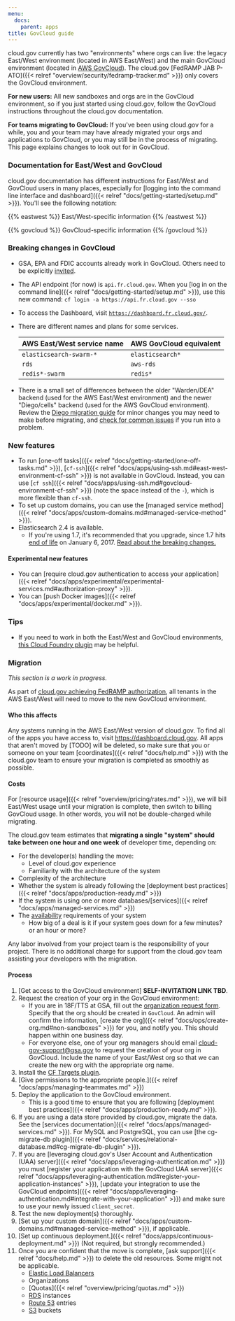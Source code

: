 ```yaml
---
menu:
  docs:
    parent: apps
title: GovCloud guide
---
```


cloud.gov currently has two "environments" where orgs can live: the legacy East/West environment (located in AWS East/West) and the main GovCloud environment (located in [AWS GovCloud](https://aws.amazon.com/govcloud-us/)). The cloud.gov [FedRAMP JAB P-ATO]({{< relref "overview/security/fedramp-tracker.md" >}}) only covers the GovCloud environment.

**For new users:** All new sandboxes and orgs are in the GovCloud environment, so if you just started using cloud.gov, follow the GovCloud instructions throughout the cloud.gov documentation.

**For teams migrating to GovCloud:** If you've been using cloud.gov for a while, you and your team may have already migrated your orgs and applications to GovCloud, or you may still be in the process of migrating. This page explains changes to look out for in GovCloud.

### Documentation for East/West and GovCloud

cloud.gov documentation has different instructions for East/West and GovCloud users in many places, especially for [logging into the command line interface and dashboard]({{< relref "docs/getting-started/setup.md" >}}). You'll see the following notation:

{{% eastwest %}}
East/West-specific information
{{% /eastwest %}}

{{% govcloud %}}
GovCloud-specific information
{{% /govcloud %}}

### Breaking changes in GovCloud

- GSA, EPA and FDIC accounts already work in GovCloud. Others need to be explicitly [invited](https://account.fr.cloud.gov/invite).
- The API endpoint (for now) is `api.fr.cloud.gov`. When you [log in on the command line]({{< relref "docs/getting-started/setup.md" >}}), use this new command: `cf login -a https://api.fr.cloud.gov --sso`
- To access the Dashboard, visit [`https://dashboard.fr.cloud.gov/`](https://dashboard.fr.cloud.gov/).
- There are different names and plans for some services.

    | AWS East/West service name | AWS GovCloud equivalent |
    | --- | --- |
    | `elasticsearch-swarm-*` | `elasticsearch*` |
    | `rds` | `aws-rds` |
    | `redis*-swarm` | `redis*` |
    
- There is a small set of differences between the older "Warden/DEA" backend (used for the AWS East/West environment) and the newer "Diego/cells" backend (used for the AWS GovCloud environment). Review the [Diego migration guide](https://docs.cloudfoundry.org/running/apps-enable-diego.html#disable-health-checks) for minor changes you may need to make before migrating, and [check for common issues](https://docs.cloudfoundry.org/running/apps-enable-diego.html#troubleshoot) if you run into a problem.

### New features

- To run [one-off tasks]({{< relref "docs/getting-started/one-off-tasks.md" >}}), [`cf-ssh`]({{< relref "docs/apps/using-ssh.md#east-west-environment-cf-ssh" >}}) is not available in GovCloud. Instead, you can use [`cf ssh`]({{< relref "docs/apps/using-ssh.md#govcloud-environment-cf-ssh" >}}) (note the space instead of the `-`), which is more flexible than `cf-ssh`.
- To set up custom domains, you can use the [managed service method]({{< relref "docs/apps/custom-domains.md#managed-service-method" >}}).
- Elasticsearch 2.4 is available.
    - If you're using 1.7, it's recommended that you upgrade, since 1.7 hits [end of life](https://www.elastic.co/support/eol) on January 6, 2017. [Read about the breaking changes.](https://www.elastic.co/guide/en/elasticsearch/reference/2.0/breaking-changes-2.0.html)

#### Experimental new features

- You can [require cloud.gov authentication to access your application]({{< relref "docs/apps/experimental/experimental-services.md#authorization-proxy" >}}).
- You can [push Docker images]({{< relref "docs/apps/experimental/docker.md" >}}).

### Tips

- If you need to work in both the East/West and GovCloud environments, [this Cloud Foundry plugin](https://github.com/guidowb/cf-targets-plugin) may be helpful.

### Migration

_This section is a work in progress._

As part of [cloud.gov achieving FedRAMP authorization](https://18f.gsa.gov/2016/07/18/cloud-gov-full-steam-ahead-fedramp-assessment-process/), all tenants in the AWS East/West will need to move to the new GovCloud environment.

#### Who this affects

Any systems running in the AWS East/West version of cloud.gov. To find all of the apps you have access to, visit https://dashboard.cloud.gov. All apps that aren't moved by [TODO] will be deleted, so make sure that you or someone on your team [coordinates]({{< relref "docs/help.md" >}}) with the cloud.gov team to ensure your migration is completed as smoothly as possible.

#### Costs

For [resource usage]({{< relref "overview/pricing/rates.md" >}}), we will bill East/West usage until your migration is complete, then switch to billing GovCloud usage. In other words, you will not be double-charged while migrating.

The cloud.gov team estimates that **migrating a single "system" should take between one hour and one week** of developer time, depending on:

* For the developer(s) handling the move:
    * Level of cloud.gov experience
    * Familiarity with the architecture of the system
* Complexity of the architecture
* Whether the system is already following the [deployment best practices]({{< relref "docs/apps/production-ready.md" >}})
* If the system is using one or more databases/[services]({{< relref "docs/apps/managed-services.md" >}})
* The [availability](https://simple.wikipedia.org/wiki/Availability) requirements of your system
    * How big of a deal is it if your system goes down for a few minutes? or an hour or more?

Any labor involved from your project team is the responsibility of your project. There is no additional charge for support from the cloud.gov team assisting your developers with the migration.

#### Process

1. [Get access to the GovCloud environment] **SELF-INVITATION LINK TBD**.
1. Request the creation of your org in the GovCloud environment:
    * If you are in 18F/TTS at GSA, fill out the [organization request form](https://docs.google.com/a/gsa.gov/forms/d/e/1FAIpQLSd4HmcGfJW3EBnpewTFDD-urRFPp1LN0DcwNB_FxZgUn8ho9g/viewform?c=0&w=1). Specify that the org should be created in `GovCloud`. An admin will confirm the information, [create the org]({{< relref "docs/ops/create-org.md#non-sandboxes" >}}) for you, and notify you. This should happen within one business day.
    * For everyone else, one of your org managers should email [cloud-gov-support@gsa.gov](mailto:cloud-gov-support@gsa.gov) to request the creation of your org in GovCloud. Include the name of your East/West org so that we can create the new org with the appropriate org name.
1. Install the [CF Targets plugin](https://github.com/guidowb/cf-targets-plugin).
1. [Give permissions to the appropriate people.]({{< relref "docs/apps/managing-teammates.md" >}})
1. Deploy the application to the GovCloud environment.
    * This is a good time to ensure that you are following [deployment best practices]({{< relref "docs/apps/production-ready.md" >}}).
1. If you are using a data store provided by cloud.gov, migrate the data. See the [services documentation]({{< relref "docs/apps/managed-services.md" >}}). For MySQL and PostgreSQL, you can use [the cg-migrate-db plugin]({{< relref "docs/services/relational-database.md#cg-migrate-db-plugin" >}}).
1. If you are [leveraging cloud.gov's User Account and Authentication (UAA) server]({{< relref "docs/apps/leveraging-authentication.md" >}})
   you must [register your application with the GovCloud UAA server]({{< relref "docs/apps/leveraging-authentication.md#register-your-application-instances" >}}), [update your integration to use the GovCloud endpoints]({{< relref "docs/apps/leveraging-authentication.md#integrate-with-your-application" >}}) and make sure to use your newly issued `client_secret`.
1. Test the new deployment(s) thoroughly.
1. [Set up your custom domain]({{< relref "docs/apps/custom-domains.md#managed-service-method" >}}), if applicable.
1. [Set up continuous deployment.]({{< relref "docs/apps/continuous-deployment.md" >}}) (Not required, but strongly recommended.)
1. Once you are confident that the move is complete, [ask support]({{< relref "docs/help.md" >}}) to delete the old resources. Some might not be applicable.
    * [Elastic Load Balancers](https://aws.amazon.com/elasticloadbalancing/)
    * Organizations
    * [Quotas]({{< relref "overview/pricing/quotas.md" >}})
    * [RDS](https://aws.amazon.com/rds/) instances
    * [Route 53](https://aws.amazon.com/route53/) entries
    * [S3](https://aws.amazon.com/s3/) buckets
